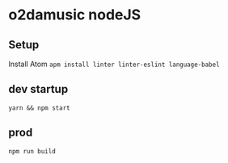 # o2damusic nodeJS

## Setup
Install Atom
`apm install linter linter-eslint language-babel`

## dev startup
`yarn && npm start`

## prod
`npm run build`